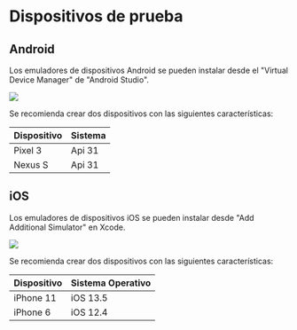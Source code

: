 # Dispositivos de prueba

## Android

Los emuladores de dispositivos Android se pueden instalar desde el "Virtual Device Manager"
de "Android Studio".

![](https://i.imgur.com/H1heXFg.png)

Se recomienda crear dos dispositivos con las siguientes características:

| Dispositivo | Sistema |
| ----------- | ------- |
| Pixel 3     | Api 31  |
| Nexus S     | Api 31  |

## iOS

Los emuladores de dispositivos iOS se pueden instalar desde "Add Additional Simulator" en Xcode.

![](https://i.imgur.com/RnwZnvf.png)

Se recomienda crear dos dispositivos con las siguientes características:

| Dispositivo | Sistema Operativo |
| ----------- | ----------------- |
| iPhone 11   | iOS 13.5          |
| iPhone 6    | iOS 12.4          |
